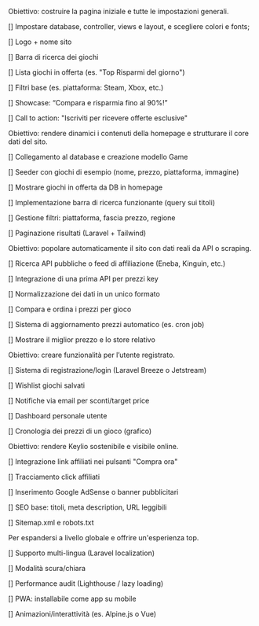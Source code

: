 <!-- PRIMA FASE - IMPOSTAZIONI GENERALI -->

Obiettivo: costruire la pagina iniziale e tutte le impostazioni generali.

[] Impostare database, controller, views e layout, e scegliere colori e fonts;

[] Logo + nome sito

[] Barra di ricerca dei giochi

[] Lista giochi in offerta (es. "Top Risparmi del giorno")

[] Filtri base (es. piattaforma: Steam, Xbox, etc.)

[] Showcase: “Compara e risparmia fino al 90%!”

[] Call to action: "Iscriviti per ricevere offerte esclusive"

<!-- SECONDA FASE – Funzionalità dinamiche & gestione dati -->

Obiettivo: rendere dinamici i contenuti della homepage e strutturare il core dati del sito.

[] Collegamento al database e creazione modello Game

[] Seeder con giochi di esempio (nome, prezzo, piattaforma, immagine)

[] Mostrare giochi in offerta da DB in homepage

[] Implementazione barra di ricerca funzionante (query sui titoli)

[] Gestione filtri: piattaforma, fascia prezzo, regione

[] Paginazione risultati (Laravel + Tailwind)

<!-- TERZA FASE – Sorgenti dati & aggiornamento prezzi -->

Obiettivo: popolare automaticamente il sito con dati reali da API o scraping.

[] Ricerca API pubbliche o feed di affiliazione (Eneba, Kinguin, etc.)

[] Integrazione di una prima API per prezzi key

[] Normalizzazione dei dati in un unico formato

[] Compara e ordina i prezzi per gioco

[] Sistema di aggiornamento prezzi automatico (es. cron job)

[] Mostrare il miglior prezzo e lo store relativo

<!-- QUARTA FASE – Utenti & notifiche -->

Obiettivo: creare funzionalità per l’utente registrato.

[] Sistema di registrazione/login (Laravel Breeze o Jetstream)

[] Wishlist giochi salvati

[] Notifiche via email per sconti/target price

[] Dashboard personale utente

[] Cronologia dei prezzi di un gioco (grafico)

<!-- QUINTA FASE – Monetizzazione & SEO -->

Obiettivo: rendere Keylio sostenibile e visibile online.

[] Integrazione link affiliati nei pulsanti "Compra ora"

[] Tracciamento click affiliati

[] Inserimento Google AdSense o banner pubblicitari

[] SEO base: titoli, meta description, URL leggibili

[] Sitemap.xml e robots.txt

<!-- FASE BONUS – Internazionalizzazione & UX avanzata -->

Per espandersi a livello globale e offrire un'esperienza top.

[] Supporto multi-lingua (Laravel localization)

[] Modalità scura/chiara

[] Performance audit (Lighthouse / lazy loading)

[] PWA: installabile come app su mobile

[] Animazioni/interattività (es. Alpine.js o Vue)
